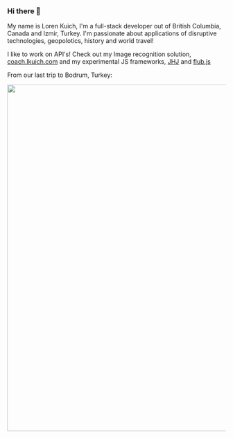 ### Hi there 👋

My name is Loren Kuich, I'm a full-stack developer out of British Columbia, Canada and Izmir, Turkey. I'm passionate about applications of disruptive technologies, geopolotics, history and world travel!

I like to work on API's! Check out my Image recognition solution, [coach.lkuich.com](https://coach.lkuich.com) and my experimental JS frameworks, [JHJ](https://github.com/lkuich/JHJ) and [flub.js](https://github.com/lkuich/flub.js)

From our last trip to Bodrum, Turkey:

<img src="https://user-images.githubusercontent.com/7741982/158244112-6ee118d5-d93b-4c76-bb58-151962c3fcc1.jpg" width=800 />
